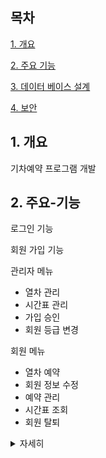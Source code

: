 ## 목차
[1. 개요](#1.-개요)

[2. 주요 기능](#2.-주요-기능)

[3. 데이터 베이스 설계](#3.-데이터-베이스-설계)

[4. 보안](#4.-보안)

## 1. 개요
기차예약 프로그램 개발

## 2. 주요-기능
로그인 기능

회원 가입 기능

관리자 메뉴
- 열차 관리
- 시간표 관리
- 가입 승인
- 회원 등급 변경

회원 메뉴
- 열차 예약
- 회원 정보 수정
- 예약 관리
- 시간표 조회
- 회원 탈퇴

<details>
<summary>자세히</summary>
  
<img src="https://github.com/user-attachments/assets/c94f6b4b-b321-467e-a67d-cd569675f1c1" width="500" height="294"/>

로그인 화면

<img src="https://github.com/user-attachments/assets/d02815d8-06de-4b4e-9995-4c1c11e78fa0" width="500" height="294"/>

회원 가입 화면
  
<img src="https://github.com/user-attachments/assets/36aa490a-d413-401d-81bd-de3ae582a06d" width="500" height="294"/>

관리자 메뉴 화면

<img src="https://github.com/user-attachments/assets/644f37ae-522b-4c91-befb-dcd8676f465e" width="500" height="294"/>

회원 메뉴 화면

<img src="https://github.com/user-attachments/assets/1279d04e-3c3e-4f4d-ad8b-6df6bce392fe" width="500" height="294"/>

예매 화면
  
<details/>

## 3. 데이터 베이스 설계
<img src="https://github.com/user-attachments/assets/542b55de-bce4-4db8-86ee-982550ebbc07" width="300" height="119"/>

총 5개의 테이블로 구성

<img src="https://github.com/user-attachments/assets/163f57f4-4c38-494b-95b6-6199efc2901f" width="541" height="286"/>

회원 테이블과 열차좌석 테이블 간의 관계를 통해 참조 무결성을 유지

Foreign Key:
열차좌석 테이블의 회원번호 컬럼은 회원 테이블의 회원번호 컬럼을 참조하는 Foreign Key로 설정되어, 

데이터 무결성을 보장

## 4. 보안

SHA-256 방식을 이용하여 회원의 개인정보를 관리
